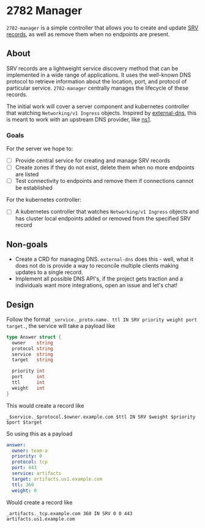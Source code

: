 # 2782 Manager

`2782-manager` is a simple controller that allows you to create and update [SRV records](https://datatracker.ietf.org/doc/html/rfc2782), as well as remove them when no endpoints are present.

## About

SRV records are a lightweight service discovery method that can be implemented in a wide range of applications. It uses the well-known DNS protocol to retrieve information about the location, port, and protocol of particular service. `2782-manager` centrally manages the lifecycle of these records.

The initial work will cover a server component and kubernetes controller that watching `Networking/v1 Ingress` objects. Inspired by [external-dns](https://github.com/kubernetes-sigs/external-dns), this is meant to work with an upstream DNS provider, like [ns1](ns1.com).

### Goals

For the server we hope to:

* [ ] Provide central service for creating and manage SRV records
* [ ] Create zones if they do not exist, delete them when no more endpoints are listed
* [ ] Test connectivity to endpoints and remove them if connections cannot be established

For the kubernetes controller:

* [ ] A kubernetes controller that watches `Networking/v1 Ingress` objects and has cluster local endpoints added or removed from the specified SRV record

## Non-goals

* Create a CRD for managing DNS. `external-dns` does this - well, what it does not do is provide a way to reconcile multiple clients making updates to a single record.
* Implement all possible DNS API's, if the project gets traction and a individuals want more integrations, open an issue and let's chat!

## Design

Follow the format `_service._proto.name. ttl IN SRV priority weight port target.`, the service will take a payload like

```go
type Answer struct {
  owner    string
  protocol string
  service  string
  target   string

  priority int
  port     int
  ttl      int
  weight   int
}
```

This would create a record like

```
_$service._$protocol.$owner.example.com $ttl IN SRV $weight $priority $port $target
```

So using this as a payload

```yaml
answer:
  owner: team-a
  priority: 0
  protocol: tcp
  port: 443
  service: artifacts
  target: artifacts.us1.example.com
  ttl: 360
  weight: 0
```

Would create a record like

```text
_artifacts._tcp.example.com 360 IN SRV 0 0 443 artifacts.us1.example.com
```
